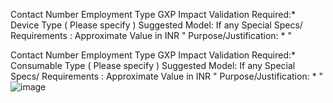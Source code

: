 
Contact Number
Employment Type
GXP Impact Validation Required:*
Device Type ( Please specify )
Suggested Model:
If any Special Specs/ Requirements :
Approximate Value in INR
"
Purpose/Justification: *
"

Contact Number
Employment Type
GXP Impact Validation Required:*
Consumable Type ( Please specify )
Suggested Model:
If any Special Specs/ Requirements :
Approximate Value in INR
"
Purpose/Justification: *
"
![image](https://github.com/user-attachments/assets/44573288-6d91-4297-817f-bd06c4ed277f)
